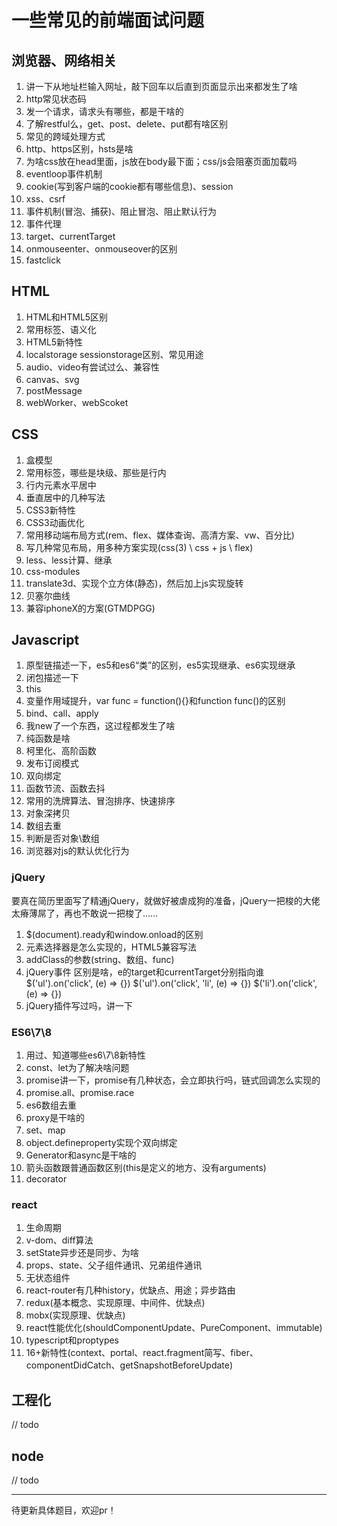# 一些常见的前端面试问题

## 浏览器、网络相关

1. 讲一下从地址栏输入网址，敲下回车以后直到页面显示出来都发生了啥
2. http常见状态码
3. 发一个请求，请求头有哪些，都是干啥的
4. 了解restful么，get、post、delete、put都有啥区别
5. 常见的跨域处理方式
6. http、https区别，hsts是啥
7. 为啥css放在head里面，js放在body最下面；css/js会阻塞页面加载吗
8. eventloop事件机制
9. cookie(写到客户端的cookie都有哪些信息)、session
10. xss、csrf
11. 事件机制(冒泡、捕获)、阻止冒泡、阻止默认行为
12. 事件代理
13. target、currentTarget
14. onmouseenter、onmouseover的区别
15. fastclick

## HTML

1. HTML和HTML5区别
2. 常用标签、语义化
3. HTML5新特性
4. localstorage sessionstorage区别、常见用途
5. audio、video有尝试过么、兼容性
6. canvas、svg
7. postMessage
8. webWorker、webScoket

## CSS

1. 盒模型
2. 常用标签，哪些是块级、那些是行内
3. 行内元素水平居中
4. 垂直居中的几种写法
5. CSS3新特性
6. CSS3动画优化
7. 常用移动端布局方式(rem、flex、媒体查询、高清方案、vw、百分比)
8. 写几种常见布局，用多种方案实现(css(3) \ css + js \ flex)
9. less、less计算、继承
10. css-modules
11. translate3d、实现个立方体(静态)，然后加上js实现旋转
12. 贝塞尔曲线
13. 兼容iphoneX的方案(GTMDPGG)

## Javascript

1. 原型链描述一下，es5和es6“类”的区别，es5实现继承、es6实现继承
2. 闭包描述一下
3. this
4. 变量作用域提升，var func = function(){}和function func()的区别
5. bind、call、apply
6. 我new了一个东西，这过程都发生了啥
7. 纯函数是啥
8. 柯里化、高阶函数
9. 发布订阅模式
10. 双向绑定
11. 函数节流、函数去抖
12. 常用的洗牌算法、冒泡排序、快速排序
13. 对象深拷贝
14. 数组去重
15. 判断是否对象\数组
16. 浏览器对js的默认优化行为

### jQuery

要真在简历里面写了精通jQuery，就做好被虐成狗的准备，jQuery一把梭的大佬太瘠薄屌了，再也不敢说一把梭了……

1. $(document).ready和window.onload的区别
2. 元素选择器是怎么实现的，HTML5兼容写法
3. addClass的参数(string、数组、func)
4. jQuery事件
  区别是啥，e的target和currentTarget分别指向谁
  \$('ul').on('click', (e) => {})
  \$('ul').on('click', 'li', (e) => {})
  \$('li').on('click', (e) => {})
5. jQuery插件写过吗，讲一下

### ES6\7\8

1. 用过、知道哪些es6\7\8新特性
2. const、let为了解决啥问题
3. promise讲一下，promise有几种状态，会立即执行吗，链式回调怎么实现的
4. promise.all、promise.race
5. es6数组去重
6. proxy是干啥的
7. set、map
8. object.defineproperty实现个双向绑定
9. Generator和async是干啥的
10. 箭头函数跟普通函数区别(this是定义的地方、没有arguments)
11. decorator

### react

1. 生命周期
2. v-dom、diff算法
3. setState异步还是同步、为啥
4. props、state、父子组件通讯、兄弟组件通讯
5. 无状态组件
6. react-router有几种history，优缺点、用途；异步路由
7. redux(基本概念、实现原理、中间件、优缺点)
8. mobx(实现原理、优缺点)
9. react性能优化(shouldComponentUpdate、PureComponent、immutable)
10. typescript和proptypes
11. 16+新特性(context、portal、react.fragment简写、fiber、componentDidCatch、getSnapshotBeforeUpdate)

## 工程化

// todo

## node

// todo

------

待更新具体题目，欢迎pr！